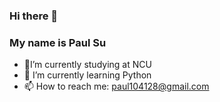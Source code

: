 ### Hi there 👋

### My name is Paul Su
+ 🔭I’m currently studying at NCU
+ 🌱 I’m currently learning Python
+ 📫 How to reach me: paul104128@gmail.com

<!--
**PaulSu0905/PaulSu0905** is a ✨ _special_ ✨ repository because its `README.md` (this file) appears on your GitHub profile.
My name is Paul Su

-🔭I’m currently studying at NCU

-🌱 I’m currently learning Python

-📫 How to reach me: paul104128@gmail.com
